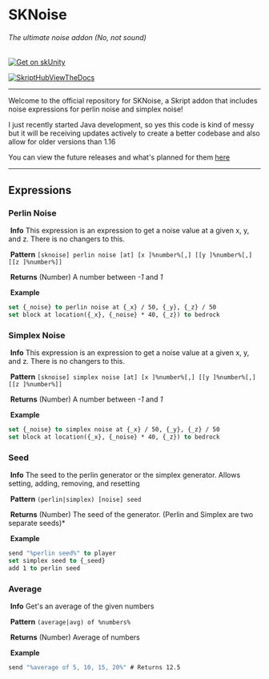 
# SKNoise

###### The ultimate noise addon (No, not sound)

[![Get on skUnity](https://skunity.com/branding/buttons/get_on_forums.png)](https://docs.skunity.com/syntax/search/addon:sknoise)

[![SkriptHubViewTheDocs](http://skripthub.net/static/addon/ViewTheDocsButton.png)](http://skripthub.net/docs/?addon=SKNoise)

---

Welcome to the official repository for SKNoise, a Skript addon that includes noise expressions for perlin noise and simplex noise!

I just recently started Java development, so yes this code is kind of messy but it will be receiving updates actively to create a better codebase and also allow for older versions than 1.16

You can view the future releases and what's planned for them [here](https://github.com/ReportCardsMC/SKNoise/projects/1)

---

## Expressions

### Perlin Noise

​	**Info** This expression is an expression to get a noise value at a given x, y, and z. There is no changers to this.

​	**Pattern** `[sknoise] perlin noise [at] [x ]%number%[,] [[y ]%number%[,] [[z ]%number%]]`

​	**Returns** (Number) A number between *-1* and *1*

​	**Example** 

```vb
set {_noise} to perlin noise at {_x} / 50, {_y}, {_z} / 50
set block at location({_x}, {_noise} * 40, {_z}) to bedrock
```

### Simplex Noise

​	**Info** This expression is an expression to get a noise value at a given x, y, and z. There is no changers to this.

​	**Pattern** `[sknoise] simplex noise [at] [x ]%number%[,] [[y ]%number%[,] [[z ]%number%]]`

​	**Returns** (Number) A number between *-1* and *1*

​	**Example** 

```vb
set {_noise} to simplex noise at {_x} / 50, {_y}, {_z} / 50
set block at location({_x}, {_noise} * 40, {_z}) to bedrock
```

### Seed

​	**Info** The seed to the perlin generator or the simplex generator. Allows setting, adding, removing, and resetting

​	**Pattern** `(perlin|simplex) [noise] seed`

​	**Returns** (Number) The seed of the generator. (Perlin and Simplex are two separate seeds)*

​	**Example** 

```vb
send "%perlin seed%" to player
set simplex seed to {_seed}
add 1 to perlin seed
```

### Average

​	**Info** Get's an average of the given numbers

​	**Pattern** `(average|avg) of %numbers%`

​	**Returns** (Number) Average of numbers

​	**Example** 

```vb
send "%average of 5, 10, 15, 20%" # Returns 12.5
```

### 
